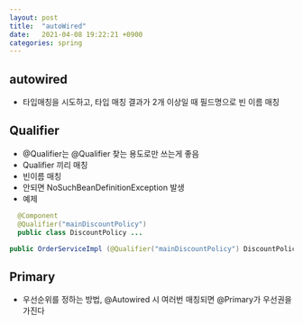 ```yaml
---
layout: post
title:  "autoWired"
date:   2021-04-08 19:22:21 +0900
categories: spring
---
```


## autowired
 - 타입매칭을 시도하고, 타입 매칭 결과가 2개 이상일 때 필드명으로 빈 이름 매칭


## Qualifier
  - @Qualifier는 @Qualifier 찾는 용도로만 쓰는게 좋음
  - Qualifier 끼리 매칭
  - 빈이름 매칭 
  - 안되면 NoSuchBeanDefinitionException 발생
  - 예제
  ```java
    @Component
    @Qualifier("mainDiscountPolicy")
    public class DiscountPolicy ...
  ```
  ```java
  public OrderServiceImpl (@Qualifier("mainDiscountPolicy") DiscountPolicy discountPolicy)
  ```

## Primary
 - 우선순위를 정하는 방법, @Autowired 시 여러번 매칭되면 @Primary가 우선권을 가진다